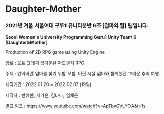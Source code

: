 # Daughter-Mother

### 2021년 겨울 서울여대 구루1 유니티분반 6조 [엄마와 딸] 팀입니다.

**Seoul Women's University Programming Guru1 Unity Team 6 [Daughter&Mother]**

Production of 2D RPG game using Unity Engine

장르 : 도트 그래픽 탑다운뷰 어드밴처 RPG 

주제 : 잃어버린 엄마를 찾기 위함 모험, 어린 시절 엄마와 함께했던 그리운 추억 여행 

제작기간 : 2022.01.20 ~ 2022.02.07 (19일)

제작자 : 변혜빈, 서가은, 김바다, 임채은

발표 링크 : <https://www.youtube.com/watch?v=ApTbvGVLYOA&t=1s>
